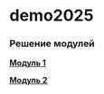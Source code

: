 # demo2025
### Решение модулей

**[Модуль 1](https://github.com/PIZDEC-DEMO/demo2025/tree/main/module1)**

**[Модуль 2](https://github.com/PIZDEC-DEMO/demo2025/tree/main/module2)**
